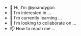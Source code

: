 - 👋 Hi, I’m @yoandygon
- 👀 I’m interested in ...
- 🌱 I’m currently learning ...
- 💞️ I’m looking to collaborate on ...
- 📫 How to reach me ...

<!---
yoandygon/yoandygon is a ✨ special ✨ repository because its `README.md` (this file) appears on your GitHub profile.
You can click the Preview link to take a look at your changes.
--->
